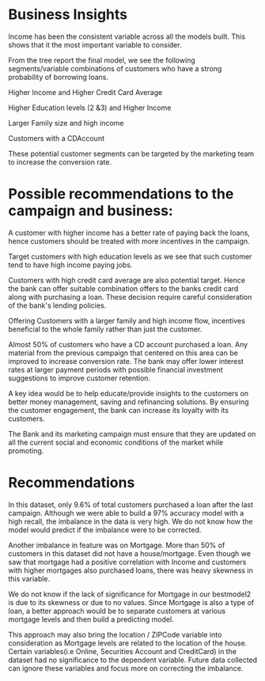 # Business Insights
Income has been the consistent variable across all the models built. This shows that it the most important variable to consider.

From the tree report the final model, we see the following segments/variable combinations of customers who have a strong probability of borrowing loans.

Higher Income and Higher Credit Card Average

Higher Education levels (2 &3) and Higher Income

Larger Family size and high income

Customers with a CDAccount

These potential customer segments can be targeted by the marketing team to increase the conversion rate.

# Possible recommendations to the campaign and business:
A customer with higher income has a better rate of paying back the loans, hence customers should be treated with more incentives in the campaign.

Target customers with high education levels as we see that such customer tend to have high income paying jobs.

Customers with high credit card average are also potential target. Hence the bank can offer suitable combination offers to the banks credit card along with purchasing a loan.
These decision require careful consideration of the bank's lending policies.

Offering Customers with a larger family and high income flow, incentives beneficial to the whole family rather than just the customer.

Almost 50% of customers who have a CD account purchased a loan. Any material from the previous campaign that centered on this area can be improved to increase conversion rate.
The bank may offer lower interest rates at larger payment periods with possible financial investment suggestions to improve customer retention.

A key idea would be to help educate/provide insights to the customers on better money management, saving and refinancing solutions. By ensuring the customer engagement,
the bank can increase its loyalty with its customers.

The Bank and its marketing campaign must ensure that they are updated on all the current social and economic conditions of the market while promoting.

# Recommendations
In this dataset, only 9.6% of total customers purchased a loan after the last campaign.
Although we were able to build a 97% accuracy model with a high recall, the imbalance in the data is very high.
We do not know how the model would predict if the imbalance were to be corrected.


Another imbalance in feature was on Mortgage. More than 50% of customers in this dataset did not have a house/mortgage. 
Even though we saw that mortgage had a positive correlation with Income and customers with higher mortgages also purchased loans, there was heavy skewness in this variable.

We do not know if the lack of significance for Mortgage in our bestmodel2 is due to its skewness or due to no values. 
Since Mortgage is also a type of loan, a better approach would be to separate customers at various mortgage levels and then build a predicting model.

This approach may also bring the location / ZIPCode variable into consideration as Mortgage levels are related to the location of the house.
Certain variables(i.e Online, Securities Account and CreditCard) in the dataset had no significance to the dependent variable. 
Future data collected can ignore these variables and focus more on correcting the imbalance.
